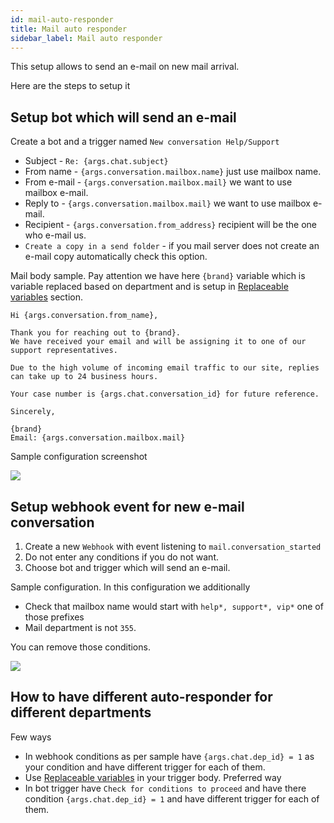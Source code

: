 ```yaml
---
id: mail-auto-responder
title: Mail auto responder
sidebar_label: Mail auto responder
---
```


This setup allows to send an e-mail on new mail arrival.

Here are the steps to setup it

## Setup bot which will send an e-mail

Create a bot and a trigger named `New conversation Help/Support`

 * Subject - `Re: {args.chat.subject}`
 * From name - `{args.conversation.mailbox.name}` just use mailbox name.
 * From e-mail - `{args.conversation.mailbox.mail}` we want to use mailbox e-mail.
 * Reply to - `{args.conversation.mailbox.mail}` we want to use mailbox e-mail.
 * Recipient - `{args.conversation.from_address}` recipient will be the one who e-mail us.
 * `Create a copy in a send folder` - if you mail server does not create an e-mail copy automatically check this option.

Mail body sample. Pay attention we have here `{brand}` variable which is variable replaced based on department and is setup in [Replaceable variables](replaceable-variables.md) section.

```
Hi {args.conversation.from_name},

Thank you for reaching out to {brand}.
We have received your email and will be assigning it to one of our support representatives.

Due to the high volume of incoming email traffic to our site, replies can take up to 24 business hours.

Your case number is {args.chat.conversation_id} for future reference.

Sincerely,

{brand}
Email: {args.conversation.mailbox.mail}
```

Sample configuration screenshot

![](/img/mail/trigger-auto-reply.png)

## Setup webhook event for new e-mail conversation

1. Create a new `Webhook` with event listening to `mail.conversation_started`
2. Do not enter any conditions if you do not want.
3. Choose bot and trigger which will send an e-mail.

Sample configuration. In this configuration we additionally

* Check that mailbox name would start with `help*, support*, vip*` one of those prefixes
* Mail department is not `355`.

You can remove those conditions.

![](/img/mail/auto-responder.png)

## How to have different auto-responder for different departments

Few ways

 * In webhook conditions as per sample have `{args.chat.dep_id} = 1` as your condition and have different trigger for each of them.
 * Use [Replaceable variables](replaceable-variables.md) in your trigger body. Preferred way
 * In bot trigger have `Check for conditions to proceed` and have there condition `{args.chat.dep_id} = 1` and have different trigger for each of them.

